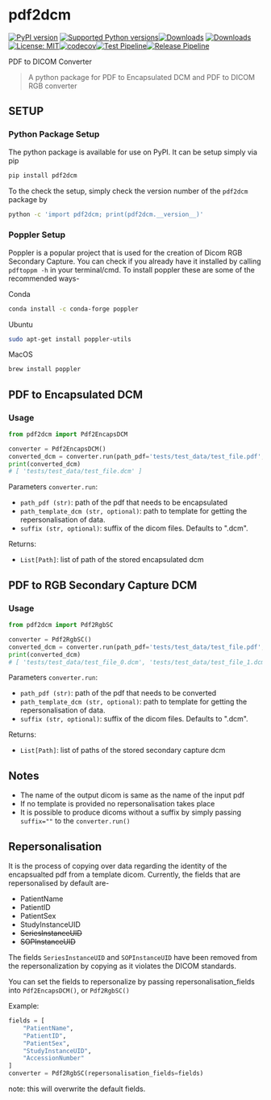 # pdf2dcm
[![PyPI version](https://img.shields.io/pypi/v/pdf2dcm.svg?logo=pypi&logoColor=FFE873)](https://pypi.org/project/pdf2dcm/) [![Supported Python versions](https://img.shields.io/pypi/pyversions/pdf2dcm.svg?logo=python&logoColor=FFE873)](https://pypi.org/project/pdf2dcm)[![Downloads](https://static.pepy.tech/personalized-badge/pdf2dcm?period=month&units=abbreviation&left_color=brightgreen&right_color=blue&left_text=PyPi%20Velocity)](https://pepy.tech/project/pdf2dcm) [![Downloads](https://static.pepy.tech/personalized-badge/pdf2dcm?period=total&units=abbreviation&left_color=brightgreen&right_color=blue&left_text=PyPi%20Downloads)](https://pepy.tech/project/pdf2dcm)
[![License: MIT](https://img.shields.io/badge/License-MIT-yellow.svg)](https://opensource.org/licenses/MIT)[![codecov](https://codecov.io/gh/a-parida12/pdf2dcm/branch/main/graph/badge.svg?token=MGY9MHRP46)](https://codecov.io/gh/a-parida12/pdf2dcm)[![Test Pipeline](https://github.com/a-parida12/pdf2dcm/actions/workflows/test.yml/badge.svg?branch=main)](https://github.com/a-parida12/pdf2dcm/actions/workflows/test.yml)[![Release Pipeline](https://github.com/a-parida12/pdf2dcm/actions/workflows/release.yml/badge.svg?branch=main)](https://github.com/a-parida12/pdf2dcm/actions/workflows/release.yml)

PDF to DICOM Converter

> A python package for PDF to Encapsulated DCM and PDF to DICOM RGB converter

## SETUP

### Python Package Setup

The python package is available for use on PyPI. It can be setup simply via pip

```bash
pip install pdf2dcm
```

To the check the setup, simply check the version number of the `pdf2dcm` package by

```bash
python -c 'import pdf2dcm; print(pdf2dcm.__version__)'
```

### Poppler Setup
Poppler is a popular project that is used for the creation of Dicom RGB Secondary Capture. You can check if you already have it installed by calling `pdftoppm -h` in your terminal/cmd. To install poppler these are some of the recommended ways-

Conda
```bash
conda install -c conda-forge poppler
```

Ubuntu
```bash
sudo apt-get install poppler-utils
```

MacOS
```bash
brew install poppler
```

## PDF to Encapsulated DCM

### Usage

```python
from pdf2dcm import Pdf2EncapsDCM

converter = Pdf2EncapsDCM()
converted_dcm = converter.run(path_pdf='tests/test_data/test_file.pdf', path_template_dcm='tests/test_data/CT_small.dcm', suffix =".dcm")
print(converted_dcm)
# [ 'tests/test_data/test_file.dcm' ]
```

Parameters `converter.run`:

- `path_pdf (str)`: path of the pdf that needs to be encapsulated
- `path_template_dcm (str, optional)`: path to template for getting the repersonalisation of data.
- `suffix (str, optional)`: suffix of the dicom files. Defaults to ".dcm".

Returns:

- `List[Path]`: list of path of the stored encapsulated dcm

## PDF to RGB Secondary Capture DCM

### Usage

```python
from pdf2dcm import Pdf2RgbSC

converter = Pdf2RgbSC()
converted_dcm = converter.run(path_pdf='tests/test_data/test_file.pdf', path_template_dcm='tests/test_data/CT_small.dcm', suffix =".dcm")
print(converted_dcm)
# [ 'tests/test_data/test_file_0.dcm', 'tests/test_data/test_file_1.dcm' ]
```

Parameters `converter.run`:

- `path_pdf (str)`: path of the pdf that needs to be converted
- `path_template_dcm (str, optional)`: path to template for getting the repersonalisation of data.
- `suffix (str, optional)`: suffix of the dicom files. Defaults to ".dcm".

Returns:

- `List[Path]`: list of paths of the stored secondary capture dcm
## Notes

- The name of the output dicom is same as the name of the input pdf
- If no template is provided no repersonalisation takes place
- It is possible to produce dicoms without a suffix by simply passing `suffix=""` to the `converter.run()`

## Repersonalisation

It is the process of copying over data regarding the identity of the encapsualted pdf from a template dicom. Currently, the fields that are repersonalised by default are-

- PatientName
- PatientID
- PatientSex
- StudyInstanceUID
- ~~SeriesInstanceUID~~
- ~~SOPInstanceUID~~

The fields `SeriesInstanceUID` and `SOPInstanceUID` have been removed from the repersonalization by copying as it violates the DICOM standards.

You can set the fields to repersonalize by passing repersonalisation_fields into `Pdf2EncapsDCM()`, or `Pdf2RgbSC()`

Example:

```python
fields = [
    "PatientName",
    "PatientID",
    "PatientSex",
    "StudyInstanceUID",
    "AccessionNumber"
]
converter = Pdf2RgbSC(repersonalisation_fields=fields)
```

note: this will overwrite the default fields.